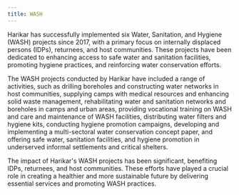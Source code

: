 ```yaml
---
title: WASH
---
```


Harikar has successfully implemented six Water, Sanitation, and Hygiene (WASH) projects since 2017, with a primary focus on internally displaced persons (IDPs), returnees, and host communities. These projects have been dedicated to enhancing access to safe water and sanitation facilities, promoting hygiene practices, and reinforcing water conservation efforts.

The WASH projects conducted by Harikar have included a range of activities, such as drilling boreholes and constructing water networks in host communities, supplying camps with medical resources and enhancing solid waste management, rehabilitating water and sanitation networks and boreholes in camps and urban areas, providing vocational training on WASH and care and maintenance of WASH facilities, distributing water filters and hygiene kits, conducting hygiene promotion campaigns, developing and implementing a multi-sectoral water conservation concept paper, and offering safe water, sanitation facilities, and hygiene promotion in underserved informal settlements and critical shelters.

The impact of Harikar's WASH projects has been significant, benefiting IDPs, returnees, and host communities. These efforts have played a crucial role in creating a healthier and more sustainable future by delivering essential services and promoting WASH practices.